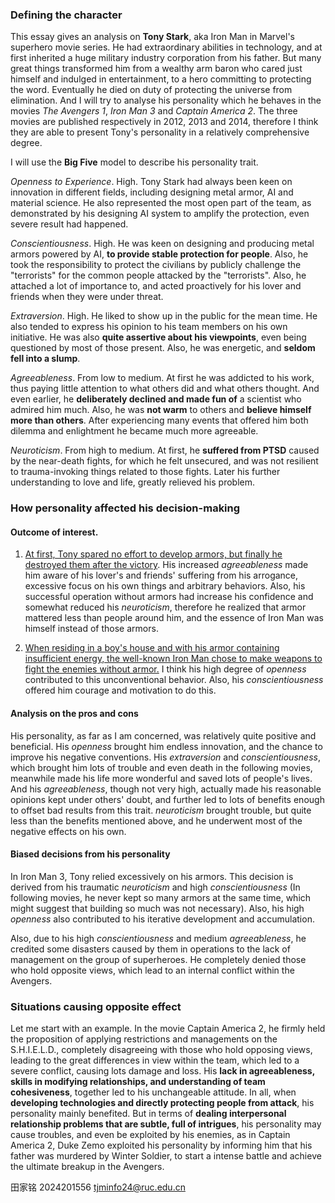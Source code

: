 ### Defining the character
This essay gives an analysis on **Tony Stark**, aka Iron Man in Marvel's superhero movie series. 
He had extraordinary abilities in technology, and at first inherited a huge military industry corporation from his father. But many great things transformed him from a wealthy arm baron who cared just himself and indulged in entertainment, to a hero committing to protecting the word. Eventually he died on duty of protecting the universe from elimination. And I will try to analyse his personality which he behaves in the movies *The Avengers 1*, *Iron Man 3* and *Captain America 2*. The three movies are published respectively in 2012, 2013 and 2014, therefore I think they are able to present Tony's personality in a relatively comprehensive degree. 

I will use the **Big Five** model to describe his personality trait.

*Openness to Experience*. High. Tony Stark had always been keen on innovation in different fields, including designing metal armor, AI and material science. He also represented the most open part of the team, as demonstrated by his designing AI system to amplify the protection, even severe result had happened.

*Conscientiousness*. High. He was keen on designing and producing metal armors powered by AI, **to provide stable protection for people**. Also, he took the responsibility to protect the civilians by publicly challenge the "terrorists" for the common people attacked by the "terrorists".  Also, he attached a lot of importance to, and acted proactively for his lover and friends when they were under threat.

*Extraversion*. High. He liked to show up in the public for the mean time. He also tended to express his opinion to his team members on his own initiative. He was also **quite assertive about his viewpoints**, even being questioned by most of those present. Also, he was energetic, and **seldom fell into a slump**.

*Agreeableness*. From low to medium. At first he was addicted to his work, thus paying little attention to what others did and what others thought. And even earlier, he **deliberately declined and made fun of** a scientist who admired him much. Also, he was **not warm** to others and **believe himself more than others**. After experiencing many events that offered him both dilemma and enlightment he became much more agreeable.

*Neuroticism*. From high to medium. At first, he **suffered from PTSD** caused by the near-death fights, for which he felt unsecured, and was not resilient to trauma-invoking things related to those fights. Later his further understanding to love and life, greatly relieved his problem.
### How personality affected his decision-making
#### Outcome of interest. 

1.	<u>At first, Tony spared no effort to develop armors, but finally he destroyed them after the victory</u>. 
His increased *agreeableness* made him aware of his lover's and friends' suffering from his arrogance, excessive focus on his own things and arbitrary behaviors. Also, his successful operation without armors had increase his confidence and somewhat reduced his *neuroticism*, therefore he realized that armor mattered less than people around him, and the essence of Iron Man was himself instead of those armors.

2.	<u>When residing in a boy's house and with his armor containing insufficient energy, the well-known Iron Man chose to make weapons to fight the enemies without armor.</u> 
I think his high degree of *openness* contributed to this unconventional behavior. Also, his *conscientiousness* offered him courage and motivation to do this.
#### Analysis on the pros and cons

His personality, as far as I am concerned, was relatively quite positive and beneficial. His *openness* brought him endless innovation, and the chance to improve his negative conventions. His *extraversion* and *conscientiousness*, which brought him lots of trouble and even death in the following movies, meanwhile made his life more wonderful and saved lots of people's lives. And his *agreeableness*, though not very high, actually made his reasonable opinions kept under others' doubt, and further led to lots of benefits enough to offset bad results from this trait. *neuroticism* brought trouble, but quite less than the benefits mentioned above, and he underwent most of the negative effects on his own.
#### Biased decisions from his personality

In Iron Man 3, Tony relied excessively on his armors. This decision is derived from his traumatic *neuroticism* and high *conscientiousness* (In following movies, he never kept so many armors at the same time, which might suggest that building so much was not necessary). Also, his high *openness* also contributed to his iterative development and accumulation. 

Also, due to his high *conscientiousness* and medium *agreeableness*, he credited some disasters caused by them in operations to the lack of management on the group of superheroes. He completely denied those who hold opposite views, which lead to an internal conflict within the Avengers.
### Situations causing opposite effect

Let me start with an example. In the movie Captain America 2, he firmly  held the proposition of applying restrictions and managements on the S.H.I.E.L.D., completely disagreeing with those who hold opposing views, leading to the great differences in view within the team, which led to a severe conflict, causing lots damage and loss. His **lack in agreeableness, skills in modifying relationships, and understanding of team cohesiveness**, together led to his unchangeable attitude. 
In all, when **developing technologies and directly protecting people from attack**, his personality mainly benefited. But in terms of **dealing interpersonal relationship problems that are subtle, full of intrigues**, his personality may cause troubles, and even be exploited by his enemies, as in Captain America 2, Duke Zemo exploited his personality by informing him that his father was murdered by Winter Soldier, to start a intense battle and achieve the ultimate breakup in the Avengers.

田家铭 2024201556 tjminfo24@ruc.edu.cn
